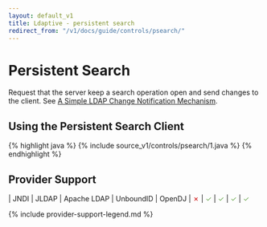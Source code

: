 ```yaml
---
layout: default_v1
title: Ldaptive - persistent search
redirect_from: "/v1/docs/guide/controls/psearch/"
---
```


# Persistent Search

Request that the server keep a search operation open and send changes to the client. See [A Simple LDAP Change Notification Mechanism](http://tools.ietf.org/id/draft-ietf-ldapext-psearch-03.txt).

## Using the Persistent Search Client

{% highlight java %}
{% include source_v1/controls/psearch/1.java %}
{% endhighlight %}

## Provider Support

| JNDI | JLDAP | Apache LDAP | UnboundID | OpenDJ
| <font color="#cc0000">✗</font> | <font color="#6aa84f">✓</font> | <font color="#6aa84f">✓</font> | <font color="#6aa84f">✓</font> | <font color="#6aa84f">✓</font>

{% include provider-support-legend.md %}

